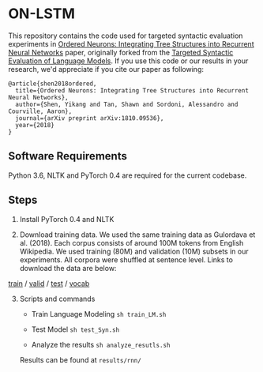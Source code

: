 # ON-LSTM

This repository contains the code used for targeted syntactic evaluation experiments in 
[Ordered Neurons: Integrating Tree Structures into Recurrent Neural Networks](https://arxiv.org/abs/1810.09536) paper, 
originally forked from the 
[Targeted Syntactic Evaluation of Language Models](https://github.com/BeckyMarvin/LM_syneval).
If you use this code or our results in your research, we'd appreciate if you cite our paper as following:

```
@article{shen2018ordered,
  title={Ordered Neurons: Integrating Tree Structures into Recurrent Neural Networks},
  author={Shen, Yikang and Tan, Shawn and Sordoni, Alessandro and Courville, Aaron},
  journal={arXiv preprint arXiv:1810.09536},
  year={2018}
}
```

## Software Requirements
Python 3.6, NLTK and PyTorch 0.4 are required for the current codebase.

## Steps

1. Install PyTorch 0.4 and NLTK

2. Download training data. We used the same training data as Gulordava et al. (2018). Each corpus consists of around 100M tokens from English Wikipedia. We used training (80M) and validation (10M) subsets in our experiments. All corpora were shuffled at sentence level. Links to download the data are below:

[train](https://s3.amazonaws.com/colorless-green-rnns/training-data/English/train.txt) / [valid](https://s3.amazonaws.com/colorless-green-rnns/training-data/English/valid.txt) / [test](https://s3.amazonaws.com/colorless-green-rnns/training-data/English/test.txt) / [vocab](https://s3.amazonaws.com/colorless-green-rnns/training-data/English/vocab.txt)


3. Scripts and commands

  	+ Train Language Modeling
  	```sh train_LM.sh```

  	+ Test Model
    ```sh test_Syn.sh```
    
    + Analyze the results
    ```sh analyze_resutls.sh```
    
    Results can be found at `results/rnn/`